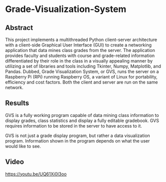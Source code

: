 # Grade-Visualization-System

## Abstract
This project implements a multithreaded Python client-server architecture with a client-side Graphical User Interface (GUI) to create a networking application that data mines class grades from the server. The application provides faculty and students with course and grade-related information differentiated by their role in the class in a visually appealing manner by utilizing a set of libraries and tools including Tkinter, Numpy, Matplotlib, and Pandas. Dubbed, Grade Visualization System, or GVS, runs the server on a Raspberry Pi (RPi) running Raspberry OS, a variant of Linux for portability, efficiency and cost factors. Both the client and server are run on the same network.

## Results
GVS is a fully working program capable of data mining class information to display grades, class statistics and display a fully editable gradebook. GVS requires information to be stored in the server to have access to it. 

GVS is not just a grade display program, but rather a data visualization program. Information shown in the program depends on what the user would like to see. 

## Video
https://youtu.be/UQ61Xi0I3oo
